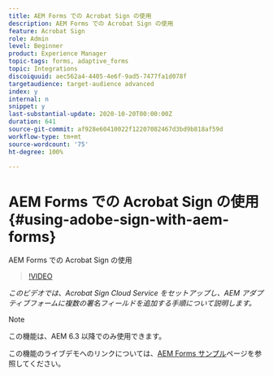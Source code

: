 ```yaml
---
title: AEM Forms での Acrobat Sign の使用
description: AEM Forms での Acrobat Sign の使用
feature: Acrobat Sign
role: Admin
level: Beginner
product: Experience Manager
topic-tags: forms, adaptive_forms
topic: Integrations
discoiquuid: aec562a4-4405-4e6f-9ad5-7477fa1d078f
targetaudience: target-audience advanced
index: y
internal: n
snippet: y
last-substantial-update: 2020-10-20T00:00:00Z
duration: 641
source-git-commit: af928e60410022f12207082467d3bd9b818af59d
workflow-type: tm+mt
source-wordcount: '75'
ht-degree: 100%

---
```



# AEM Forms での Acrobat Sign の使用{#using-adobe-sign-with-aem-forms}

AEM Forms での Acrobat Sign の使用

>[!VIDEO](https://video.tv.adobe.com/v/18696?quality=12&learn=on)

*このビデオでは、Acrobat Sign Cloud Service をセットアップし、AEM アダプティブフォームに複数の署名フィールドを追加する手順について説明します。*

>[!NOTE]
>
>この機能は、AEM 6.3 以降でのみ使用できます。

この機能のライブデモへのリンクについては、[AEM Forms サンプル](https://forms.enablementadobe.com/content/samples/samples.html?query=0#formsandsign)ページを参照してください。
